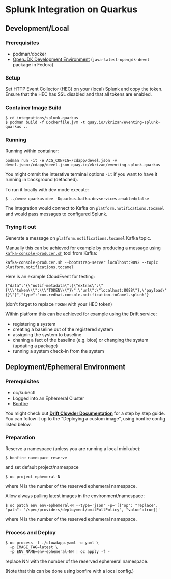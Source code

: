 # Splunk Integration on Quarkus

## Development/Local

### Prerequisites

* podman/docker
* [OpenJDK Development Environment](https://openjdk.java.net/guide/)
  (`java-latest-openjdk-devel` package in Fedora)

### Setup

Set HTTP Event Collector (HEC) on your (local) Splunk and copy the token.
Ensure that the HEC has SSL disabled and that all tokens are enabled.

### Container Image Build

```
$ cd integrations/splunk-quarkus
$ podman build -f Dockerfile.jvm -t quay.io/vkrizan/eventing-splunk-quarkus ..
```

### Running

Running within container:

```
podman run -it -e ACG_CONFIG=/cdapp/devel.json -v devel.json:/cdapp/devel.json quay.io/vkrizan/eventing-splunk-quarkus
```

You might ommit the interative terminal options `-it` if you want to have
it running in background (detached).


To run it locally with dev mode execute:

```
$ ../mvnw quarkus:dev -Dquarkus.kafka.devservices.enabled=false
```

The integration would connect to Kafka on `platform.notifications.tocamel`
and would pass messages to configured Splunk.

### Trying it out

Generate a message on `platform.notifications.tocamel` Kafka topic.

Manually this can be achieved for example by producing a message using
[`kafka-console-producer.sh`](https://kafka.apache.org/quickstart)
tool from Kafka:
```
kafka-console-producer.sh --bootstrap-server localhost:9092 --topic platform.notifications.tocamel
```

Here is an example CloudEvent for testing:
```
{"data":"{\"notif-metadata\":{\"extras\":\"{\\\"token\\\":\\\"TOKEN\\\"}\",\"url\":\"localhost:8088\"},\"payload\":\"{}\"}","type":"com.redhat.console.notification.toCamel.splunk"}
```
(don't forget to replace `TOKEN` with your HEC token)

Within platform this can be achieved for example using the Drift service:
* registering a system
* creating a baseline out of the registered system
* assigning the system to baseline
* chaning a fact of the baseline (e.g. bios) or changing the system
  (updating a package)
* running a system check-in from the system

## Deployment/Ephemeral Environment

### Prerequisites

* oc/kubectl
* Logged into an Ephemeral Cluster
* [Bonfire](https://github.com/RedHatInsights/bonfire)

You might check out [**Drift Clowder Documentation**](https://docs.google.com/document/d/1As5TC4WHTrflrt4dt9rRsfAhWsQD_94yNYCy-ucLc0c/edit)
for a step by step guide.
You can follow it up to the "Deploying a custom image", using
bonfire config listed below.

### Preparation

Reserve a namespace (unless you are running a local minikube):
```
$ bonfire namespace reserve
```

and set default project/namespace
```
$ oc project ephemeral-N
```
where N is the number of the reserved ephemeral namespace.


Allow always pulling latest images in the environment/namespace:
```
$ oc patch env env-ephemeral-N --type='json' -p='[{"op": "replace", "path": "/spec/providers/deployment/omitPullPolicy", "value":true}]'
```
where N is the number of the reserved ephemeral namespace.

### Process and Deploy

```
$ oc process -f ./clowdapp.yaml -o yaml \
  -p IMAGE_TAG=latest \
  -p ENV_NAME=env-ephemeral-NN | oc apply -f -
```
replace NN with the number of the reserved ephemeral namespace.


(Note that this can be done using bonfire with a local config.)
